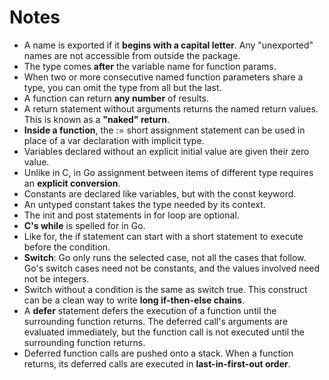 # Notes

+ A name is exported if it **begins with a capital letter**. Any "unexported" names are not accessible from outside the package.
+ The type comes **after** the variable name for function params.
+ When two or more consecutive named function parameters share a type, you can omit the type from all but the last.
+ A function can return **any number** of results.
+ A return statement without arguments returns the named return values. This is known as a **"naked" return**.
+ **Inside a function**, the := short assignment statement can be used in place of a var declaration with implicit type.
+ Variables declared without an explicit initial value are given their zero value.
+ Unlike in C, in Go assignment between items of different type requires an **explicit conversion**.
+ Constants are declared like variables, but with the const keyword.
+ An untyped constant takes the type needed by its context.
+ The init and post statements in for loop are optional.
+ **C's while** is spelled for in Go. 
+ Like for, the if statement can start with a short statement to execute before the condition.
+ **Switch**: Go only runs the selected case, not all the cases that follow. Go's switch cases need not be constants, and the values involved need not be integers.
+  Switch without a condition is the same as switch true. This construct can be a clean way to write **long if-then-else chains**. 
+ A **defer** statement defers the execution of a function until the surrounding function returns. The deferred call's arguments are evaluated immediately, but the function call is not executed until the surrounding function returns.
+ Deferred function calls are pushed onto a stack. When a function returns, its deferred calls are executed in **last-in-first-out order**.
